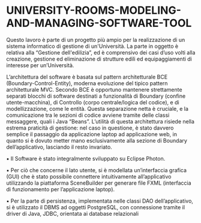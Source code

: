 # UNIVERSITY-ROOMS-MODELING-AND-MANAGING-SOFTWARE-TOOL

Questo lavoro è parte di un progetto più ampio per la realizzazione di un sistema informatico di gestione di un'Università.
La parte in oggetto è relativa alla “Gestione dell'edilizia”, ed è comprensivo dei 
casi d’uso volti alla creazione, gestione ed eliminazione di strutture edili ed equipaggiamenti di 
interesse per un’Università.

L’architettura del software è basata sul pattern architetturale BCE (Boundary-Control-Entity), 
moderna evoluzione del tipico pattern architetturale MVC. Secondo BCE è opportuno mantenere 
strettamente separati blocchi di software destinati a funzionalità di Boundary (confine utente-macchina), di Controllo (corpo centrale/logica del codice), e di modellizzazione, come le entità. Questa 
separazione netta è cruciale, e la comunicazione tra le sezioni di codice avviene tramite delle classi 
messaggere, quali i Java “Beans”. 
L’utilità di questa architettura risiede nella estrema praticità di gestione: nel caso in questione, è stato 
davvero semplice il passaggio da applicazione laptop ad applicazione web, in quanto si è dovuto metter 
mano esclusivamente alla sezione di Boundary dell’applicativo, lasciando il resto invariato.

▪ Il Software è stato integralmente sviluppato su Eclipse Photon.

▪ Per ciò che concerne il lato utente, si è modellata un’interfaccia grafica (GUI) che è stato possibile 
connettere intuitivamente all’applicativo utilizzando la piattaforma SceneBuilder per generare file 
FXML (interfaccia di funzionamento per l’applicazione laptop).

▪ Per la parte di persistenza, implementata nelle classi DAO dell’applicativo, si è utilizzato il DBMS 
ad oggetti PostgreSQL, con connessione tramite il driver di Java, JDBC, orientata ai database 
relazionali
